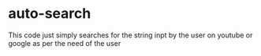 # auto-search
This code just simply searches for the string inpt by the user on youtube or google as per the need of the user
